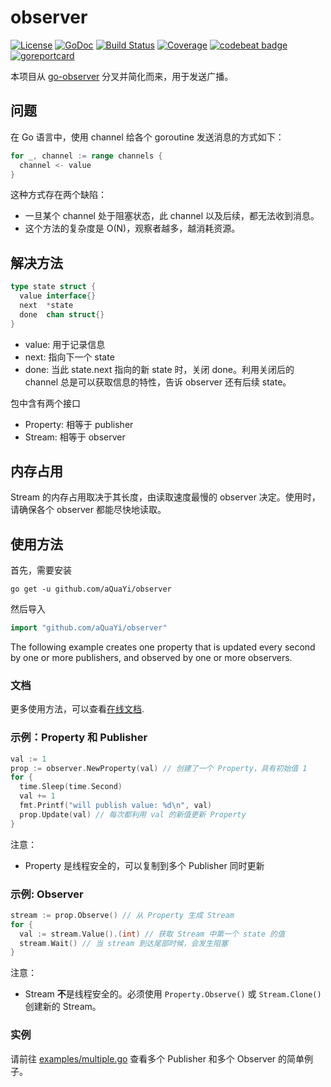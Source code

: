 # observer

[![License](http://img.shields.io/badge/license-MIT-red.svg?style=flat)](https://github.com/imkira/go-observer/blob/master/LICENSE.txt)
[![GoDoc](https://godoc.org/github.com/imkira/go-observer?status.svg)](https://godoc.org/github.com/imkira/go-observer)
[![Build Status](https://travis-ci.org/aQuaYi/observer.svg?branch=master)](https://travis-ci.org/aQuaYi/observer)
[![Coverage](https://codecov.io/gh/imkira/go-observer/branch/master/graph/badge.svg)](https://codecov.io/gh/imkira/go-observer)
[![codebeat badge](https://codebeat.co/badges/28bdd579-8b34-4940-a3e0-35ac52794a42)](https://codebeat.co/projects/github-com-imkira-go-observer)
[![goreportcard](https://goreportcard.com/badge/github.com/imkira/go-observer)](https://goreportcard.com/report/github.com/imkira/go-observer)

本项目从 [go-observer](https://github.com/imkira/go-observer) 分叉并简化而来，用于发送广播。

## 问题

在 Go 语言中，使用 channel 给各个 goroutine 发送消息的方式如下：

```go
for _, channel := range channels {
  channel <- value
}
```

这种方式存在两个缺陷：

- 一旦某个 channel 处于阻塞状态，此 channel 以及后续，都无法收到消息。
- 这个方法的复杂度是 O(N)，观察者越多，越消耗资源。

## 解决方法

```go
type state struct {
  value interface{}
  next  *state
  done  chan struct{}
}
```

- value: 用于记录信息
- next: 指向下一个 state
- done: 当此 state.next 指向的新 state 时，关闭 done。利用关闭后的 channel 总是可以获取信息的特性，告诉 observer 还有后续 state。

包中含有两个接口

- Property: 相等于 publisher
- Stream: 相等于 observer

## 内存占用

Stream 的内存占用取决于其长度，由读取速度最慢的 observer 决定。使用时，请确保各个 observer 都能尽快地读取。

## 使用方法

首先，需要安装

```text
go get -u github.com/aQuaYi/observer
```

然后导入

```go
import "github.com/aQuaYi/observer"
```

The following example creates one property that is updated every second by one
or more publishers, and observed by one or more observers.

### 文档

更多使用方法，可以查看[在线文档](https://godoc.org/github.com/aQuaYi/observer).

### 示例：Property 和 Publisher

```go
val := 1
prop := observer.NewProperty(val) // 创建了一个 Property，具有初始值 1
for {
  time.Sleep(time.Second)
  val += 1
  fmt.Printf("will publish value: %d\n", val)
  prop.Update(val) // 每次都利用 val 的新值更新 Property
}
```

注意：

- Property 是线程安全的，可以复制到多个 Publisher 同时更新

### 示例: Observer

```go
stream := prop.Observe() // 从 Property 生成 Stream
for {
  val := stream.Value().(int) // 获取 Stream 中第一个 state 的值
  stream.Wait() // 当 stream 到达尾部时候，会发生阻塞
}
```

注意：

- Stream **不**是线程安全的。必须使用 ```Property.Observe()``` 或 ```Stream.Clone()``` 创建新的 Stream。

### 实例

请前往
[examples/multiple.go](https://github.com/aQuaYi/observer/blob/master/examples/multiple.go)
查看多个 Publisher 和多个 Observer 的简单例子。
